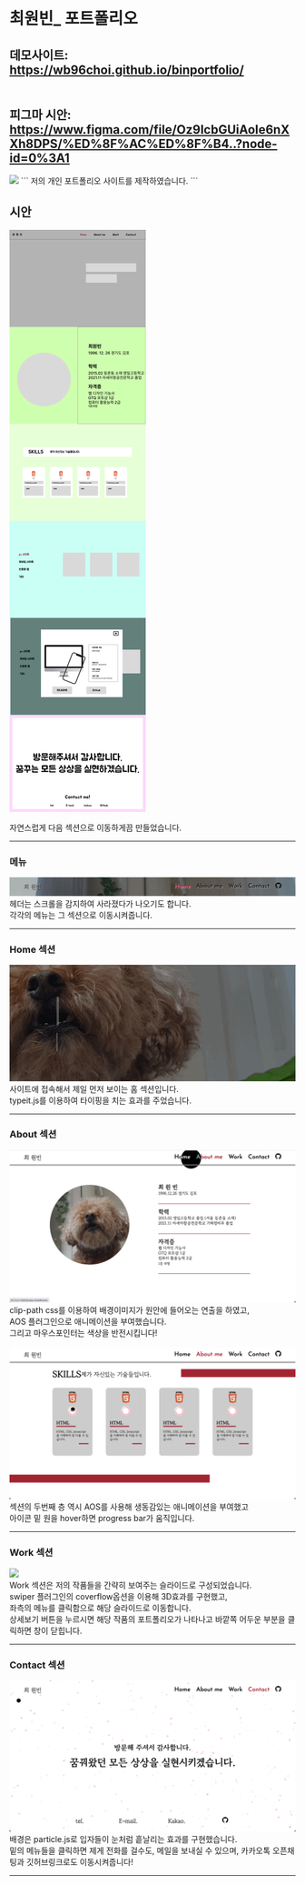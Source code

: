 # 최원빈_ 포트폴리오 

데모사이트: https://wb96choi.github.io/binportfolio/ <br><br><br>
피그마 시안: https://www.figma.com/file/Oz9IcbGUiAoIe6nXXh8DPS/%ED%8F%AC%ED%8F%B4..?node-id=0%3A1
-----------------

<img src="readme-images/코딩.gif">
```
저의 개인 포트폴리오 사이트를 제작하였습니다.
```




## 시안

<img src="readme-images/시안.jpg"> <br>

자연스럽게 다음 섹션으로 이동하게끔 만들었습니다.




-----------------

### 메뉴

<img src="readme-images/header.gif"> <br>
헤더는 스크롤을 감지하여 사라졌다가 나오기도 합니다. <br>
각각의 메뉴는 그 섹션으로 이동시켜줍니다.

-----------------

### Home 섹션

<img src="readme-images/typeit.gif"> <br>
사이트에 접속해서 제일 먼저 보이는 홈 섹션입니다. <br>
typeit.js를 이용하여 타이핑을 치는 효과를 주었습니다.

-----------------

### About 섹션

<img src="readme-images/about1.png"> <br>
clip-path css를 이용하여 배경이미지가 원안에 들어오는 연출을 하였고, <br>
AOS 플러그인으로 애니메이션을 부여했습니다. <br>
그리고 마우스포인터는 색상을 반전시킵니다!
<br><br>
<img src="readme-images/about2.png"> <br>
섹션의 두번째 층 역시 AOS를 사용해 생동감있는 애니메이션을 부여했고 <br>
아이콘 밑 원을 hover하면 progress bar가 움직입니다.

-----------------

### Work 섹션

<img src="readme-images/work.gif"> <br>
Work 섹션은 저의 작품들을 간략히 보여주는 슬라이드로 구성되었습니다. <br>
swiper 플러그인의 coverflow옵션을 이용해 3D효과를 구현했고, <br> 
좌측의 메뉴를 클릭함으로 해당 슬라이드로 이동합니다. <br>
상세보기 버튼을 누르시면 해당 작품의 포트폴리오가 나타나고 바깥쪽 어두운 부분을 클릭하면 창이 닫힙니다.

-----------------

### Contact 섹션
<img src="readme-images/contact.png"><br>
배경은 particle.js로 입자들이 눈처럼 흩날리는 효과를 구현했습니다. <br>
밑의 메뉴들을 클릭하면 제게 전화를 걸수도, 메일을 보내실 수 있으며, 카카오톡 오픈채팅과 깃허브링크로도 이동시켜줍니다!

-----------------

